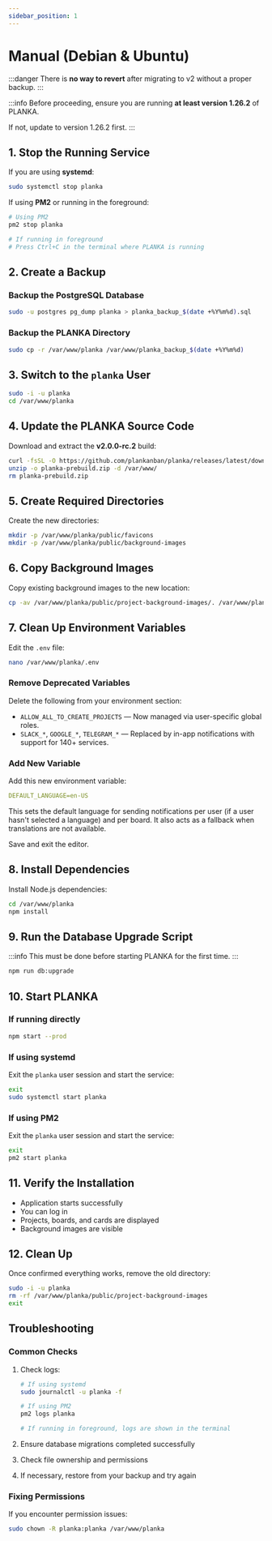 ```yaml
---
sidebar_position: 1
---
```


# Manual (Debian & Ubuntu)

:::danger
There is **no way to revert** after migrating to v2 without a proper backup.
:::

:::info
Before proceeding, ensure you are running **at least version 1.26.2** of PLANKA.

If not, update to version 1.26.2 first.
:::

## 1. Stop the Running Service

If you are using **systemd**:

```bash
sudo systemctl stop planka
````

If using **PM2** or running in the foreground:

```bash
# Using PM2
pm2 stop planka

# If running in foreground
# Press Ctrl+C in the terminal where PLANKA is running
```

## 2. Create a Backup

### Backup the PostgreSQL Database

```bash
sudo -u postgres pg_dump planka > planka_backup_$(date +%Y%m%d).sql
```

### Backup the PLANKA Directory

```bash
sudo cp -r /var/www/planka /var/www/planka_backup_$(date +%Y%m%d)
```

## 3. Switch to the `planka` User

```bash
sudo -i -u planka
cd /var/www/planka
```

## 4. Update the PLANKA Source Code

Download and extract the **v2.0.0-rc.2** build:

```bash
curl -fsSL -O https://github.com/plankanban/planka/releases/latest/download/planka-prebuild.zip
unzip -o planka-prebuild.zip -d /var/www/
rm planka-prebuild.zip
```

## 5. Create Required Directories

Create the new directories:

```bash
mkdir -p /var/www/planka/public/favicons
mkdir -p /var/www/planka/public/background-images
```

## 6. Copy Background Images

Copy existing background images to the new location:

```bash
cp -av /var/www/planka/public/project-background-images/. /var/www/planka/public/background-images/
```

## 7. Clean Up Environment Variables

Edit the `.env` file:

```bash
nano /var/www/planka/.env
```

### Remove Deprecated Variables

Delete the following from your environment section:

* `ALLOW_ALL_TO_CREATE_PROJECTS` — Now managed via user-specific global roles.
* `SLACK_*`, `GOOGLE_*`, `TELEGRAM_*` — Replaced by in-app notifications with support for 140+ services.

### Add New Variable

Add this new environment variable:

```yaml
DEFAULT_LANGUAGE=en-US
```

This sets the default language for sending notifications per user (if a user hasn't selected a language) and per board. It also acts as a fallback when translations are not available.

Save and exit the editor.

## 8. Install Dependencies

Install Node.js dependencies:

```bash
cd /var/www/planka
npm install
```

## 9. Run the Database Upgrade Script

:::info
This must be done before starting PLANKA for the first time.
:::

```bash
npm run db:upgrade
```

## 10. Start PLANKA

### If running directly

```bash
npm start --prod
```

### If using systemd

Exit the `planka` user session and start the service:

```bash
exit
sudo systemctl start planka
```

### If using PM2

Exit the `planka` user session and start the service:

```bash
exit
pm2 start planka
```

## 11. Verify the Installation

- Application starts successfully
- You can log in
- Projects, boards, and cards are displayed
- Background images are visible

## 12. Clean Up

Once confirmed everything works, remove the old directory:

```bash
sudo -i -u planka
rm -rf /var/www/planka/public/project-background-images
exit
```

## Troubleshooting

### Common Checks

1. Check logs:

   ```bash
   # If using systemd
   sudo journalctl -u planka -f

   # If using PM2
   pm2 logs planka

   # If running in foreground, logs are shown in the terminal
   ```

2. Ensure database migrations completed successfully

3. Check file ownership and permissions

4. If necessary, restore from your backup and try again

### Fixing Permissions

If you encounter permission issues:

```bash
sudo chown -R planka:planka /var/www/planka
```
